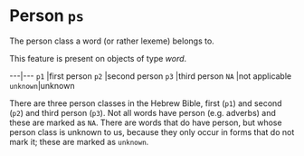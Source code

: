 # Person `ps`


The person class a word (or rather lexeme) belongs to.

This feature is present on objects of type *word*.

---|---
`p1`     |first person
`p2`     |second person
`p3`     |third person
`NA`     |not applicable
`unknown`|unknown

There are three person classes in the Hebrew Bible, first (`p1`) and second (`p2`) and third person (`p3`).
Not all words have person (e.g. adverbs) and these are marked as `NA`.
There are words that do have person, but whose person class is unknown to us,
because they only occur in forms that do not mark it;
these are marked as `unknown`.


